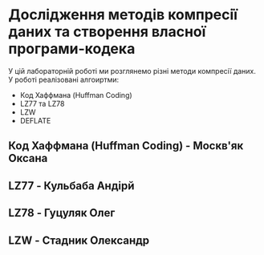 # Дослiдження методiв компресiї даних та створення власної програми-кодека
У цій лабораторній роботі ми розглянемо різні методи компресії даних. 
У роботі реалізовані алгоиртми: 
- Код Хаффмана (Huffman Coding)
- LZ77 та LZ78
- LZW
- DEFLATE

## Код Хаффмана (Huffman Coding) - Москв'як Оксана

## LZ77 - Кульбаба Андірй 

## LZ78 - Гуцуляк Олег

## LZW - Стадник Олександр 
